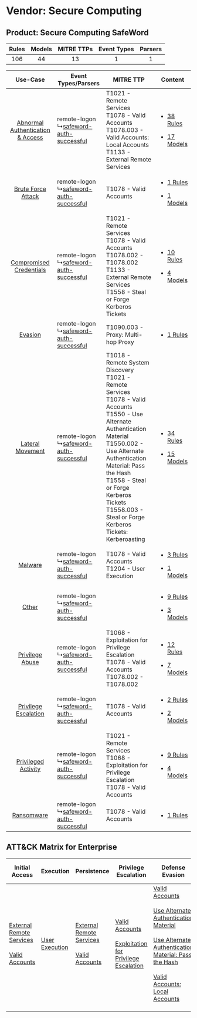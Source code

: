 Vendor: Secure Computing
========================
Product: Secure Computing SafeWord
----------------------------------
| Rules | Models | MITRE TTPs | Event Types | Parsers |
|:-----:|:------:|:----------:|:-----------:|:-------:|
|  106  |   44   |     13     |      1      |    1    |

|    Use-Case    | Event Types/Parsers    | MITRE TTP    | Content    |
|:----:| ---- | ---- | ---- |
| [Abnormal Authentication & Access](../../../UseCases/uc_abnormal_authentication_&_access.md) |  remote-logon<br> ↳[safeword-auth-successful](Ps/pC_safewordauthsuccessful.md)<br> | T1021 - Remote Services<br>T1078 - Valid Accounts<br>T1078.003 - Valid Accounts: Local Accounts<br>T1133 - External Remote Services<br>    | [<ul><li>38 Rules</li></ul><ul><li>17 Models</li></ul>](RM/r_m_secure_computing_secure_computing_safeword_Abnormal_Authentication_&_Access.md) |
|    [Brute Force Attack](../../../UseCases/uc_brute_force_attack.md)    |  remote-logon<br> ↳[safeword-auth-successful](Ps/pC_safewordauthsuccessful.md)<br> | T1078 - Valid Accounts<br>    | [<ul><li>1 Rules</li></ul><ul><li>1 Models</li></ul>](RM/r_m_secure_computing_secure_computing_safeword_Brute_Force_Attack.md)    |
|          [Compromised Credentials](../../../UseCases/uc_compromised_credentials.md)          |  remote-logon<br> ↳[safeword-auth-successful](Ps/pC_safewordauthsuccessful.md)<br> | T1021 - Remote Services<br>T1078 - Valid Accounts<br>T1078.002 - T1078.002<br>T1133 - External Remote Services<br>T1558 - Steal or Forge Kerberos Tickets<br>    | [<ul><li>10 Rules</li></ul><ul><li>4 Models</li></ul>](RM/r_m_secure_computing_secure_computing_safeword_Compromised_Credentials.md)    |
|    [Evasion](../../../UseCases/uc_evasion.md)    |  remote-logon<br> ↳[safeword-auth-successful](Ps/pC_safewordauthsuccessful.md)<br> | T1090.003 - Proxy: Multi-hop Proxy<br>    | [<ul><li>1 Rules</li></ul>](RM/r_m_secure_computing_secure_computing_safeword_Evasion.md)    |
|    [Lateral Movement](../../../UseCases/uc_lateral_movement.md)    |  remote-logon<br> ↳[safeword-auth-successful](Ps/pC_safewordauthsuccessful.md)<br> | T1018 - Remote System Discovery<br>T1021 - Remote Services<br>T1078 - Valid Accounts<br>T1550 - Use Alternate Authentication Material<br>T1550.002 - Use Alternate Authentication Material: Pass the Hash<br>T1558 - Steal or Forge Kerberos Tickets<br>T1558.003 - Steal or Forge Kerberos Tickets: Kerberoasting<br> | [<ul><li>34 Rules</li></ul><ul><li>15 Models</li></ul>](RM/r_m_secure_computing_secure_computing_safeword_Lateral_Movement.md)    |
|    [Malware](../../../UseCases/uc_malware.md)    |  remote-logon<br> ↳[safeword-auth-successful](Ps/pC_safewordauthsuccessful.md)<br> | T1078 - Valid Accounts<br>T1204 - User Execution<br>    | [<ul><li>3 Rules</li></ul><ul><li>1 Models</li></ul>](RM/r_m_secure_computing_secure_computing_safeword_Malware.md)    |
|    [Other](../../../UseCases/uc_other.md)    |  remote-logon<br> ↳[safeword-auth-successful](Ps/pC_safewordauthsuccessful.md)<br> |    | [<ul><li>9 Rules</li></ul><ul><li>3 Models</li></ul>](RM/r_m_secure_computing_secure_computing_safeword_Other.md)    |
|    [Privilege Abuse](../../../UseCases/uc_privilege_abuse.md)    |  remote-logon<br> ↳[safeword-auth-successful](Ps/pC_safewordauthsuccessful.md)<br> | T1068 - Exploitation for Privilege Escalation<br>T1078 - Valid Accounts<br>T1078.002 - T1078.002<br>    | [<ul><li>12 Rules</li></ul><ul><li>7 Models</li></ul>](RM/r_m_secure_computing_secure_computing_safeword_Privilege_Abuse.md)    |
|    [Privilege Escalation](../../../UseCases/uc_privilege_escalation.md)    |  remote-logon<br> ↳[safeword-auth-successful](Ps/pC_safewordauthsuccessful.md)<br> | T1078 - Valid Accounts<br>    | [<ul><li>2 Rules</li></ul><ul><li>2 Models</li></ul>](RM/r_m_secure_computing_secure_computing_safeword_Privilege_Escalation.md)    |
|    [Privileged Activity](../../../UseCases/uc_privileged_activity.md)    |  remote-logon<br> ↳[safeword-auth-successful](Ps/pC_safewordauthsuccessful.md)<br> | T1021 - Remote Services<br>T1068 - Exploitation for Privilege Escalation<br>T1078 - Valid Accounts<br>    | [<ul><li>9 Rules</li></ul><ul><li>4 Models</li></ul>](RM/r_m_secure_computing_secure_computing_safeword_Privileged_Activity.md)    |
|    [Ransomware](../../../UseCases/uc_ransomware.md)    |  remote-logon<br> ↳[safeword-auth-successful](Ps/pC_safewordauthsuccessful.md)<br> | T1078 - Valid Accounts<br>    | [<ul><li>1 Rules</li></ul>](RM/r_m_secure_computing_secure_computing_safeword_Ransomware.md)    |

ATT&CK Matrix for Enterprise
----------------------------
| Initial Access                                                                                                                                   | Execution                                                           | Persistence                                                                                                                                      | Privilege Escalation                                                                                                                                          | Defense Evasion                                                                                                                                                                                                                                                                                                                                                   | Credential Access                                                                                                                                                                           | Discovery                                                                    | Lateral Movement                                                                                                                                               | Collection | Command and Control                                                                                                                       | Exfiltration | Impact |
| ------------------------------------------------------------------------------------------------------------------------------------------------ | ------------------------------------------------------------------- | ------------------------------------------------------------------------------------------------------------------------------------------------ | ------------------------------------------------------------------------------------------------------------------------------------------------------------- | ----------------------------------------------------------------------------------------------------------------------------------------------------------------------------------------------------------------------------------------------------------------------------------------------------------------------------------------------------------------- | ------------------------------------------------------------------------------------------------------------------------------------------------------------------------------------------- | ---------------------------------------------------------------------------- | -------------------------------------------------------------------------------------------------------------------------------------------------------------- | ---------- | ----------------------------------------------------------------------------------------------------------------------------------------- | ------------ | ------ |
| [External Remote Services](https://attack.mitre.org/techniques/T1133)<br><br>[Valid Accounts](https://attack.mitre.org/techniques/T1078)<br><br> | [User Execution](https://attack.mitre.org/techniques/T1204)<br><br> | [External Remote Services](https://attack.mitre.org/techniques/T1133)<br><br>[Valid Accounts](https://attack.mitre.org/techniques/T1078)<br><br> | [Valid Accounts](https://attack.mitre.org/techniques/T1078)<br><br>[Exploitation for Privilege Escalation](https://attack.mitre.org/techniques/T1068)<br><br> | [Valid Accounts](https://attack.mitre.org/techniques/T1078)<br><br>[Use Alternate Authentication Material](https://attack.mitre.org/techniques/T1550)<br><br>[Use Alternate Authentication Material: Pass the Hash](https://attack.mitre.org/techniques/T1550/002)<br><br>[Valid Accounts: Local Accounts](https://attack.mitre.org/techniques/T1078/003)<br><br> | [Steal or Forge Kerberos Tickets](https://attack.mitre.org/techniques/T1558)<br><br>[Steal or Forge Kerberos Tickets: Kerberoasting](https://attack.mitre.org/techniques/T1558/003)<br><br> | [Remote System Discovery](https://attack.mitre.org/techniques/T1018)<br><br> | [Remote Services](https://attack.mitre.org/techniques/T1021)<br><br>[Use Alternate Authentication Material](https://attack.mitre.org/techniques/T1550)<br><br> |            | [Proxy: Multi-hop Proxy](https://attack.mitre.org/techniques/T1090/003)<br><br>[Proxy](https://attack.mitre.org/techniques/T1090)<br><br> |              |        |